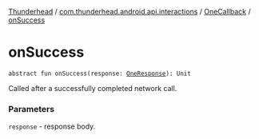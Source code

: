[Thunderhead](../../index.md) / [com.thunderhead.android.api.interactions](../index.md) / [OneCallback](index.md) / [onSuccess](./on-success.md)

# onSuccess

`abstract fun onSuccess(response: `[`OneResponse`](../../com.thunderhead.android.api.responsetypes/-one-response/index.md)`): Unit`

Called after a successfully completed network call.

### Parameters

`response` - response body.